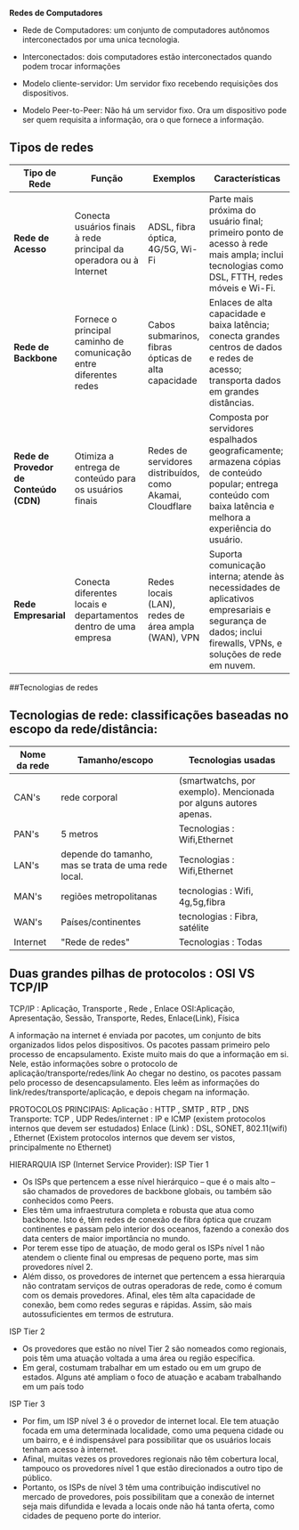 **Redes de Computadores**

- Rede de Computadores: um conjunto de computadores autônomos interconectados por uma unica tecnologia.
- Interconectados: dois computadores estão interconectados quando podem trocar informações

- Modelo cliente-servidor: Um servidor fixo recebendo requisições dos dispositivos.
- Modelo Peer-to-Peer: Não há um servidor fixo. Ora um dispositivo pode ser quem requisita a informação, ora o que fornece a informação.


## Tipos de redes
| **Tipo de Rede**           | **Função**                                                                 | **Exemplos**                                         | **Características**                                                                                                                                                              |
|----------------------------|----------------------------------------------------------------------------|------------------------------------------------------|----------------------------------------------------------------------------------------------------------------------------------------------------------------------------------|
| **Rede de Acesso**          | Conecta usuários finais à rede principal da operadora ou à Internet        | ADSL, fibra óptica, 4G/5G, Wi-Fi                      | Parte mais próxima do usuário final; primeiro ponto de acesso à rede mais ampla; inclui tecnologias como DSL, FTTH, redes móveis e Wi-Fi.                                         |
| **Rede de Backbone**        | Fornece o principal caminho de comunicação entre diferentes redes          | Cabos submarinos, fibras ópticas de alta capacidade   | Enlaces de alta capacidade e baixa latência; conecta grandes centros de dados e redes de acesso; transporta dados em grandes distâncias.                                          |
| **Rede de Provedor de Conteúdo (CDN)** | Otimiza a entrega de conteúdo para os usuários finais                       | Redes de servidores distribuídos, como Akamai, Cloudflare | Composta por servidores espalhados geograficamente; armazena cópias de conteúdo popular; entrega conteúdo com baixa latência e melhora a experiência do usuário.                   |
| **Rede Empresarial**        | Conecta diferentes locais e departamentos dentro de uma empresa            | Redes locais (LAN), redes de área ampla (WAN), VPN    | Suporta comunicação interna; atende às necessidades de aplicativos empresariais e segurança de dados; inclui firewalls, VPNs, e soluções de rede em nuvem.                        |



##Tecnologias de redes
## Tecnologias de rede: classificações baseadas no escopo da rede/distância:
| Nome da rede  | Tamanho/escopo |Tecnologias usadas|
| --------------| ---------------| -----------------|
| CAN's         | rede corporal  |(smartwatchs, por exemplo). Mencionada por alguns autores apenas.|
| PAN's         | 5 metros       | Tecnologias : Wifi,Ethernet|
| LAN's         |depende do tamanho, mas se trata de uma rede local. | Tecnologias : Wifi,Ethernet|
| MAN's         | regiões metropolitanas| tecnologias : Wifi, 4g,5g,fibra|
| WAN's         | Países/continentes | tecnologias : Fibra, satélite|
| Internet      | "Rede de redes"| Tecnologias : Todas |


## Duas grandes pilhas de protocolos : OSI VS TCP/IP
TCP/IP : Aplicação, Transporte , Rede , Enlace  OSI:Aplicação, Apresentação, Sessão, Transporte, Redes, Enlace(Link), Física

  A informação na internet é enviada por pacotes, um conjunto de bits organizados lidos pelos dispositivos.
  Os pacotes passam primeiro pelo processo de encapsulamento. Existe muito mais do que a informação em si. Nele, estão informações sobre o protocolo de aplicação/transporte/redes/link
  Ao chegar no destino, os pacotes passam pelo processo de desencapsulamento. Eles leêm as informações do link/redes/transporte/aplicação, e depois chegam na informação.


PROTOCOLOS PRINCIPAIS:
Aplicação : HTTP , SMTP , RTP , DNS
Transporte: TCP , UDP
Redes/internet : IP e ICMP (existem protocolos internos que devem ser estudados)
Enlace (Link)  : DSL, SONET, 802.11(wifi) , Ethernet (Existem protocolos internos que devem ser vistos, principalmente no Ethernet)

HIERARQUIA ISP (Internet Service Provider): 
ISP Tier 1
- Os ISPs que pertencem a esse nível hierárquico – que é o mais alto – são chamados de provedores de backbone globais, ou também são conhecidos como Peers.
- Eles têm uma infraestrutura completa e robusta que atua como backbone. Isto é, têm redes de conexão de fibra óptica que cruzam continentes e passam pelo interior dos oceanos, fazendo a conexão dos data centers de maior importância no mundo.
- Por terem esse tipo de atuação, de modo geral os ISPs nível 1 não atendem o cliente final ou empresas de pequeno porte, mas sim provedores nível 2.
- Além disso, os provedores de internet que pertencem a essa hierarquia não contratam serviços de outras operadoras de rede, como é comum com os demais provedores. Afinal, eles têm alta capacidade de conexão, bem como redes seguras e rápidas. Assim, são mais autossuficientes em termos de estrutura.

ISP Tier 2
- Os provedores que estão no nível Tier 2 são nomeados como regionais, pois têm uma atuação voltada a uma área ou região específica. 
- Em geral, costumam trabalhar em um estado ou em um grupo de estados. Alguns até ampliam o foco de atuação e acabam trabalhando em um país todo

ISP Tier 3
- Por fim, um ISP nível 3 é o provedor de internet local. Ele tem atuação focada em uma determinada localidade, como uma pequena cidade ou um bairro, e é indispensável para possibilitar que os usuários locais tenham acesso à internet.
- Afinal, muitas vezes os provedores regionais não têm cobertura local, tampouco os provedores nível 1 que estão direcionados a outro tipo de público.
- Portanto, os ISPs de nível 3 têm uma contribuição indiscutível no mercado de provedores, pois possibilitam que a conexão de internet seja mais difundida e levada a locais onde não há tanta oferta, como cidades de pequeno porte do interior.
